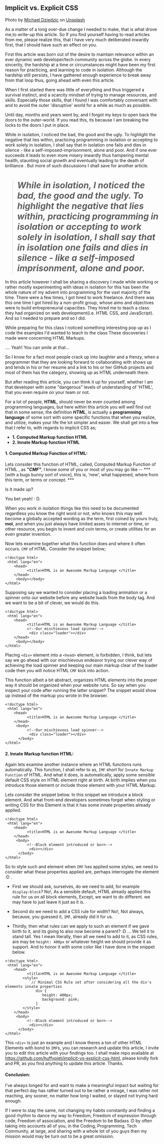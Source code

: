 ## Implicit vs. Explicit CSS

Photo by <a href="https://unsplash.com/@lazycreekimages?utm_source=unsplash&utm_medium=referral&utm_content=creditCopyText">Michael Dziedzic</a> on <a href="https://unsplash.com/s/photos/css?utm_source=unsplash&utm_medium=referral&utm_content=creditCopyText">Unsplash</a>
  

As a matter of a long  over-due  change I needed to make, that is what drove me,to write-up this article. So If you find yourself having to read articles from me, please realize this, that I have very much deliberated inwardly first, that I should have such an effect on you.

First this article was born out of the desire to maintain relevance within an ever dynamic web developer/tech community across the globe. In every sincerity, the hardship at a time or circumstances might have been my first reason for practicing, and learning to code in isolation.  Although the hardship still persists, I have gathered enough experience to break away from that loop thus, going ahead with even this article.

When I first started there was little of everything and thus triggered a survival instinct, and a scarcity mindset of trying to manage resources, and skills. Especially those skills, that I found I was comfortably conversant with and to avoid the outer 'disruptive' world for a while as much as possible.

Until day, months and years went by, and I forgot my keys to open back the doors to the outer-world. If you read this, its because I am breaking the locks to the doors I put in place.

While in isolation, I noticed the bad, the good and the ugly. To highlight the negative that lies within, practicing programming in isolation or accepting to work solely in isolation, I shall say that in isolation one fails and dies in silence - like a self-imposed-imprisonment, alone and poor. And if one ever succeeds it leads to even more misery inwardly thus hampering mental health, staunting social growth and eventually leading to the death of brilliance . But more of such discussions I shall save for another article. 

> # ***While in isolation, I noticed the bad, the good and the ugly. To highlight the negative that lies within, practicing programming in isolation or accepting to work solely in isolation, I shall say that in isolation one fails and dies in silence - like a self-imposed imprisonment, alone and poor.***

In this article however I shall be sharing a discovery I made while working  or rather mostly experimenting with ideas in isolation for this has been the whole nature of my advent into programming for the vast majority of the time. There were a few times, I got hired to work freelance. And there was this one time I got hired by a non-profit group, whose aims and objectives  were to build entrepreneurial capacities. They hired me to teach a class they had organized on web development(i.e. HTML CSS, and JavaScript). And so I needed to prepare and so I did. 

While preparing for this class I noticed something interesting pop up as I code the examples I'd wanted to teach to the class These discoveries I made were concerning HTML Markups.

.... Yeah! You can smile at that...

So I know for a fact most people crack up into laughter and a frenzy, when a programmer that they are looking forward to collaborating with shows up  and tends in his or her resume and a link to his or her GitHub projects and most of them has the category, showing up as HTML underneath there. 

But after reading this article, you can think it up for yourself, whether I am that developer with some "dangerous" levels of understanding of 'HTML', that you  even require on your team or not.

For a lot of people, **HTML**,  should never be even counted among  programming languages, but here within this article you will well find out that in some sense, the definition ***HTML***, is actually a **programming language** of some sort with some specific functions that when you realize, and utilize, makes your life the lot simpler and easier.  We shall get into a few that I refer to, with regards to implicit CSS as;

- **1. Computed Markup function HTML**
- **2. Innate Markup function HTML**


#### 1. Computed Markup Function of HTML:

Lets consider this function of HTML, called, Computed Markup Function of HTML , as ***"CMF"***, I know some of you or most of you may go like -- ***[with a bugs bunny sort of voice], this is,  'new', what happened, where from this term,  or terms or concept. ***
 
Is it made up?

 You bet yeah! : D. 

When you work in isolation things like this need to be documented regardless you know the right word or not, who knows this may well become a globally accepted wording as the term, first coined by yours truly, **moi**, and when you just always have limited asses to internet or time, or other resource, you begin to invent and coin terms, or create utilities for an even greater invention.

Now lets examine together what this function does and where it often occurs. `CMF` of HTML. Consider the snippet below;

```
<!doctype html>
 <html lang="en">
    <head>
          <title>HTML is an Awesome Markup Language </title>
    </head>
     <body></body>
</html>
``` 

Supposing say we wanted to consider placing a loading animation or a spinner onto our website before any website loads from the body tag. And we want to be a bit of clever, we would do this.

```
<!doctype html>
 <html lang="en">
    <head>
          <title>HTML is an Awesome Markup Language </title>
          <!--Our mischievous load spinner-->
           <div class="loader"></div>
    </head>
     <body></body>
</html>
``` 

Placing `<div>` element into a `<head>` element, is forbidden, I think, but  lets say we go ahead with our mischievous endeavor trying our clever way of achieving  the load spinner and keeping our main markup clear of the loader code then you will notice HTML `CMF` kick into action.  

This function albeit a bit abstract, organizes HTML elements into the proper way it should be organized when your website runs. So say when you inspect your code after running the latter snippet? The snippet would show up instead of the markup you wrote in the browser.

```
<!doctype html>
 <html lang="en">
    <head>
          <title>HTML is an Awesome Markup Language </title>
    </head>
     <body>
          <!--Our mischievous load spinner-->
           <div class="loader"></div>
      </body>
</html>
``` 

#### 2. Innate Markup function HTML:

Again lets examine another instance where an HTML functions runs automatically. This function, I shall  refer to as, `IMF` short for `Innate Markup Function` of HTML.  And what it does, is automatically, apply some sensible default CSS style on HTML element right at birth. At birth implies when you introduce those element or include those element with your HTML Markup. 

Lets consider the snippet below. In this snippet we introduce a block element. And what  front-end developers sometimes forget when styling or writing CSS for this Element is that it has some innate properties already applied.

```
<!doctype html>
 <html lang="en">
    <head>
          <title>HTML is an Awesome Markup Language </title>
    </head>
     <body>
          <!--Block element introduced or born-->
           <div></div>
      </body>
</html>
``` 

So to style such and element when `IMF` has applied some styles, we need to consider what these properties applied are, perhaps interrogate the element :D . 

-  First we should ask, ourselves, do we need to add, for example `display:block`? 
No!, As a sensible default, HTML already applied this rule for us on all block elements, Except, we want to do different. we may have to just leave it just as it is.

-   Second do we need to add a CSS rule for width? No!, Not always, because, you guessed it, `IMF`, already did it for us.

-  Thirdly, then what rules can we apply to such an element if we gave birth to it, and its going to also now become a parent? :D ... We tell it to stand tall. Yes I mean literally, then all we need to add to it, as CSS rules, are may be `height: 400px` or whatever height we should provide it as support. And to honor it with some color like I have done in the snippet below.

```
<!doctype html>
 <html lang="en">
    <head>
          <title>HTML is an Awesome Markup Language </title>
        <style>
            // Minimal CSS Rule set after considering all the div's elements innate properties
              div {
                 height: 400px;
                 background: pink;
              }
        </style>
    </head>
     <body>
          <!--Block element introduced or born-->
           <div></div>
      </body>
</html>
``` 

This `<div>` is just an example and I know theres a ton of other HTML Elements with bond to `IMF`s, you can research and update this article, I invite you to edit this article with your findings too. I shall make repo available at https://github.com/huffypiet/implicit-vs-explicit-css-html, please kindly fork and PR, as you find anything to update this article. Thanks.


#### Conclusion:

I've always longed for and want to make a meaningful impact but waiting for that perfect day has rather turned out to be rather a mirage, I was rather not reaching, any sooner, no matter how long I waited, or stayed not trying hard enough. 

If I were  to stay the same, not changing my habits constantly and finding a good rhythm to dance my way to Freedom, Freedom of expression through code, Freedom of association, and the Freedom to be Badass :D by often taking into accounts all of you, in the  Coding, Programming, Tech Community, at large, and  sharing with a whole lot of you guys then my mission would may be turn out to be a great omission.


